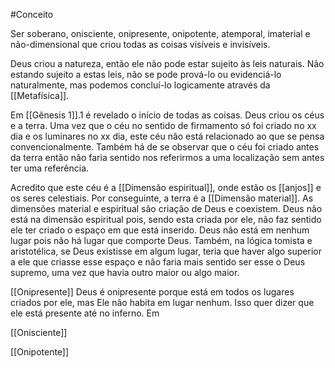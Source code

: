 #Conceito 

Ser soberano, onisciente, onipresente, onipotente, atemporal, imaterial e não-dimensional que criou todas as coisas visíveis e invisíveis.

Deus criou a natureza, então ele não pode estar sujeito às leis naturais. Não estando sujeito a estas leis, não se pode prová-lo ou evidenciá-lo naturalmente, mas podemos concluí-lo logicamente através da [[Metafísica]].

Em [[Gênesis 1]].1 é revelado o início de todas as coisas. Deus criou os céus e a terra. Uma vez que o céu no sentido de firmamento só foi criado no xx dia e os luminares no xx dia, este céu não está relacionado ao que se pensa convencionalmente. Também há de se observar que o céu foi criado antes da terra então não faria sentido nos referirmos a uma localização sem antes ter uma referência. 

Acredito que este céu é a [[Dimensão espiritual]], onde estão os [[anjos]] e os seres celestiais. Por conseguinte, a terra é a [[Dimensão material]]. As dimensões material e espiritual são criação de Deus e coexistem. Deus não está na dimensão espiritual pois, sendo esta criada por ele, não faz sentido ele ter criado o espaço em que está inserido. Deus não está em nenhum lugar pois não há lugar que comporte Deus. Também, na lógica tomista e aristotélica, se Deus existisse em algum lugar, teria que haver algo superior a ele que criasse esse espaço e não faria mais sentido ser esse o Deus supremo, uma vez que havia outro maior ou algo maior. 

[[Onipresente]]
Deus é onipresente porque está em todos os lugares criados por ele, mas Ele não habita em lugar nenhum. Isso quer dizer que ele está presente até no inferno. Em 

[[Onisciente]]

[[Onipotente]]




